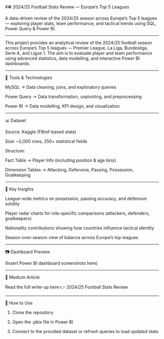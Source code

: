 #⚽ 2024/25 Football Stats Review — Europe’s Top 5 Leagues

A data-driven review of the 2024/25 season across Europe’s Top 5 leagues — exploring player stats, team performance, and tactical trends using SQL, Power Query &amp; Power BI.

---

This project provides an analytical review of the 2024/25 football season across Europe’s Top 5 leagues — Premier League, La Liga, Bundesliga, Serie A, and Ligue 1.
The aim is to evaluate player and team performance using advanced statistics, data modelling, and interactive Power BI dashboards.


---

🔧 Tools & Technologies

MySQL → Data cleaning, joins, and exploratory queries

Power Query → Data transformation, unpivoting, and preprocessing

Power BI → Data modelling, KPI design, and visualization



---

📊 Dataset

Source: Kaggle (FBref-based stats)

Size: ~2,000 rows, 250+ statistical fields

Structure:

Fact Table → Player Info (including position & age bins)

Dimension Tables → Attacking, Defensive, Passing, Possession, Goalkeeping




---

📌 Key Insights

League-wide metrics on possession, passing accuracy, and defensive solidity

Player radar charts for role-specific comparisons (attackers, defenders, goalkeepers)

Nationality contributions showing how countries influence tactical identity

Season-over-season view of balance across Europe’s top leagues



---

📷 Dashboard Preview

(Insert Power BI dashboard screenshots here)


---

🔗 Medium Article

Read the full write-up here 👉 2024/25 Football Stats Review


---

🚀 How to Use

1. Clone the repository


2. Open the .pbix file in Power BI


3. Connect to the provided dataset or refresh queries to load updated stats



